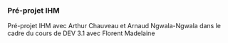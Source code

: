 ### Pré-projet IHM

Pré-projet IHM avec Arthur Chauveau et Arnaud Ngwala-Ngwala dans le cadre du cours de DEV 3.1 avec Florent Madelaine
